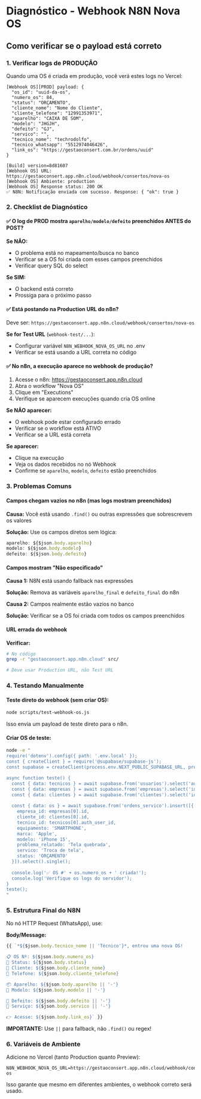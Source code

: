 # Diagnóstico - Webhook N8N Nova OS

## Como verificar se o payload está correto

### 1. Verificar logs de PRODUÇÃO

Quando uma OS é criada em produção, você verá estes logs no Vercel:

```
[Webhook OS][PROD] payload: {
  "os_id": "uuid-da-os",
  "numero_os": 84,
  "status": "ORÇAMENTO",
  "cliente_nome": "Nome do Cliente",
  "cliente_telefone": "12991353971",
  "aparelho": "CAIXA DE SOM",
  "modelo": "JHGJH",
  "defeito": "GJ",
  "servico": "",
  "tecnico_nome": "techrodolfo",
  "tecnico_whatsapp": "5512974046426",
  "link_os": "https://gestaoconsert.com.br/ordens/uuid"
}

[Build] version=8d81607
[Webhook OS] URL: https://gestaoconsert.app.n8n.cloud/webhook/consertos/nova-os
[Webhook OS] Ambiente: production
[Webhook OS] Response status: 200 OK
✅ N8N: Notificação enviada com sucesso. Response: { "ok": true }
```

### 2. Checklist de Diagnóstico

#### ✅ O log de PROD mostra `aparelho/modelo/defeito` preenchidos ANTES do POST?

**Se NÃO:**
- O problema está no mapeamento/busca no banco
- Verificar se a OS foi criada com esses campos preenchidos
- Verificar query SQL do select

**Se SIM:**
- O backend está correto
- Prossiga para o próximo passo

#### ✅ Está postando na Production URL do n8n?

Deve ser: `https://gestaoconsert.app.n8n.cloud/webhook/consertos/nova-os`

**Se for Test URL** (`webhook-test/...`):
- Configurar variável `N8N_WEBHOOK_NOVA_OS_URL` no .env
- Verificar se está usando a URL correta no código

#### ✅ No n8n, a execução aparece no webhook de produção?

1. Acesse o n8n: https://gestaoconsert.app.n8n.cloud
2. Abra o workflow "Nova OS"
3. Clique em "Executions"
4. Verifique se aparecem execuções quando cria OS online

**Se NÃO aparecer:**
- O webhook pode estar configurado errado
- Verificar se o workflow está ATIVO
- Verificar se a URL está correta

**Se aparecer:**
- Clique na execução
- Veja os dados recebidos no nó Webhook
- Confirme se `aparelho`, `modelo`, `defeito` estão preenchidos

### 3. Problemas Comuns

#### Campos chegam vazios no n8n (mas logs mostram preenchidos)

**Causa:** Você está usando `.find()` ou outras expressões que sobrescrevem os valores

**Solução:** Use os campos diretos sem lógica:
```javascript
aparelho: ${$json.body.aparelho}
modelo: ${$json.body.modelo}
defeito: ${$json.body.defeito}
```

#### Campos mostram "Não especificado"

**Causa 1:** N8N está usando fallback nas expressões

**Solução:** Remova as variáveis `aparelho_final` e `defeito_final` do n8n

**Causa 2:** Campos realmente estão vazios no banco

**Solução:** Verificar se a OS foi criada com todos os campos preenchidos

#### URL errada do webhook

**Verificar:**
```bash
# No código
grep -r "gestaoconsert.app.n8n.cloud" src/

# Deve usar Production URL, não Test URL
```

### 4. Testando Manualmente

#### Teste direto do webhook (sem criar OS):

```bash
node scripts/test-webhook-os.js
```

Isso envia um payload de teste direto para o n8n.

#### Criar OS de teste:

```bash
node -e "
require('dotenv').config({ path: '.env.local' });
const { createClient } = require('@supabase/supabase-js');
const supabase = createClient(process.env.NEXT_PUBLIC_SUPABASE_URL, process.env.SUPABASE_SERVICE_ROLE_KEY);

async function teste() {
  const { data: tecnicos } = await supabase.from('usuarios').select('auth_user_id').eq('nivel', 'tecnico').limit(1);
  const { data: empresas } = await supabase.from('empresas').select('id').limit(1);
  const { data: clientes } = await supabase.from('clientes').select('id').limit(1);
  
  const { data: os } = await supabase.from('ordens_servico').insert([{
    empresa_id: empresas[0].id,
    cliente_id: clientes[0].id,
    tecnico_id: tecnicos[0].auth_user_id,
    equipamento: 'SMARTPHONE',
    marca: 'Apple',
    modelo: 'iPhone 15',
    problema_relatado: 'Tela quebrada',
    servico: 'Troca de tela',
    status: 'ORÇAMENTO'
  }]).select().single();
  
  console.log('✅ OS #' + os.numero_os + ' criada!');
  console.log('Verifique os logs do servidor');
}
teste();
"
```

### 5. Estrutura Final do N8N

No nó HTTP Request (WhatsApp), use:

**Body/Message:**
```javascript
{{ `*${$json.body.tecnico_nome || 'Técnico'}*, entrou uma nova OS!

📋 OS Nº: ${$json.body.numero_os}
📌 Status: ${$json.body.status}
👤 Cliente: ${$json.body.cliente_nome}
📱 Telefone: ${$json.body.cliente_telefone}

📦 Aparelho: ${$json.body.aparelho || '-'}
📱 Modelo: ${$json.body.modelo || '-'}

📝 Defeito: ${$json.body.defeito || '-'}
🔧 Serviço: ${$json.body.servico || '-'}

👉 Acesse: ${$json.body.link_os}` }}
```

**IMPORTANTE:** Use `||` para fallback, não `.find()` ou regex!

### 6. Variáveis de Ambiente

Adicione no Vercel (tanto Production quanto Preview):

```
N8N_WEBHOOK_NOVA_OS_URL=https://gestaoconsert.app.n8n.cloud/webhook/consertos/nova-os
```

Isso garante que mesmo em diferentes ambientes, o webhook correto será usado.

